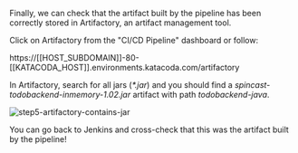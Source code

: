 Finally, we can check that the artifact built by the pipeline has been correctly stored in Artifactory, an artifact management tool.

Click on Artifactory from the "CI/CD Pipeline" dashboard or follow:

https://[[HOST_SUBDOMAIN]]-80-[[KATACODA_HOST]].environments.katacoda.com/artifactory

In Artifactory, search for all jars (*\*.jar*) and you should find a *spincast-todobackend-inmemory-1.02.jar* artifact with path *todobackend-java*. 

![step5-artifactory-contains-jar](/manuelpais/courses/treating-your-pipeline-as-a-product/01-from-zero-to-delivery/assets/step5-artifactory-contains-jar)

You can go back to Jenkins and cross-check that this was the artifact built by the pipeline!
